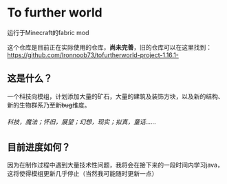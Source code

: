 # To further world
运行于Minecraft的fabric mod

这个仓库是目前正在实际使用的仓库，**尚未完善**，旧的仓库可以在这里找到：https://github.com/Ironnoob73/tofurtherworld-project-1.16.1-
## 这是什么？
一个科技向模组，计划添加大量的矿石，大量的建筑及装饰方块，以及新的结构、新的生物群系乃至新~~bug~~维度。
###### _科技，魔法；怀旧，展望；幻想，现实；拟真，童话......_
## 目前进度如何？
因为在制作过程中遇到大量技术性问题，我将会在接下来的一段时间内学习java，这将使得模组更新几乎停止（当然我可能随时更新一点）
